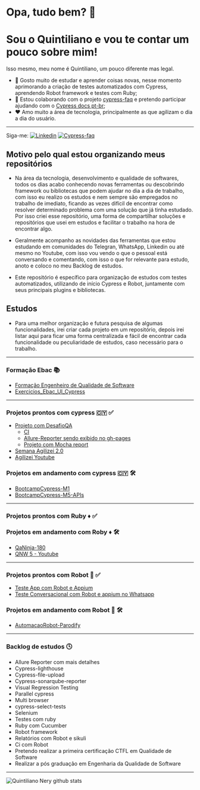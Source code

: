 # Opa, tudo bem? 👋 ##
# Sou o Quintiliano e vou te contar um pouco sobre mim! ##

Isso mesmo, meu nome é Quintiliano, um pouco diferente mas legal.
- 📘 Gosto muito de estudar e aprender coisas novas, nesse momento aprimorando a criação de testes automatizados com Cypress, aprendendo Robot framework e testes com Ruby;
- 💪 Estou colaborando com o projeto [cypress-faq](https://github.com/samlucax/cypress-faq) e pretendo participar ajudando com o [Cypress docs pt-br](https://github.com/pedrohyvo/cypress-docs-pt-br);
- ❤️ Amo muito a área de tecnologia, principalmente as que agilizam o dia a dia do usuário.

-----

Siga-me: 
[![Linkedin](https://badgen.net/badge/Linkedin/quintilianonery?icon=linkedin)](https://www.linkedin.com/in/quintilianonery/)
[![Cypress-faq](https://badgen.net/badge/Cypress-faq/quintilianonery?icon=Cypress-faq)](https://github.com/samlucax/cypress-faq)

## Motivo pelo qual estou organizando meus repositórios ##
- Na área da tecnologia, desenvolvimento e qualidade de softwares, todos os dias acabo conhecendo novas ferramentas ou descobrindo framework ou bibliotecas que podem ajudar no dia a dia de trabalho, com isso eu realizo os estudos e nem sempre são empregados no trabalho de imediato, ficando as vezes difícil de encontrar como resolver determinado problema com uma solução que já tinha estudado. Por isso criei esse repositório, uma forma de compartilhar soluções e repositórios que usei em estudos e facilitar o trabalho na hora de encontrar algo.

-  Geralmente acompanho as novidades das ferramentas que estou estudando em comunidades do Telegran, WhatsApp, Linkedin ou até mesmo no Youtube, com isso vou vendo o que o pessoal está conversando e comentando, com isso o que for relevante para estudo, anoto e coloco no meu Backlog de estudos.

- Este repositório é específico para organização de estudos com testes automatizados, utilizando de início Cypress e Robot, juntamente com seus principais plugins e bibliotecas.

## Estudos ##

- Para uma melhor organização e futura pesquisa de algumas funcionalidades, irei criar cada projeto em um repositório, depois irei listar aqui para ficar uma forma centralizada e fácil de encontrar cada funcionalidade ou peculiaridade de estudos, caso necessário para o trabalho.

------
### Formação Ebac 📚
- [Formação Engenheiro de Qualidade de Software](https://github.com/QuintilianoNery/exercicios-ebac)
- [Exercicios_Ebac_UI_Cypress](https://github.com/QuintilianoNery/Exercicios_Ebac_UI_Cypress)
------

### Projetos prontos com cypress :cyprus: :white_check_mark: ###
- [Projeto com DesafioQA](https://github.com/QuintilianoNery/DesafioQA)
  - [CI](https://github.com/QuintilianoNery/DesafioQA/actions)
  - [Allure-Reporter sendo exibido no gh-pages](https://github.com/QuintilianoNery/DesafioQA/deployments/activity_log?environment=github-pages)
  - [Projeto com Mocha report](https://github.com/QuintilianoNery/TesteCypress-SemanaAgilizei2.0/deployments/activity_log?environment=github-pages)
- [Semana Agilizei 2.0](https://github.com/QuintilianoNery/TesteCypress-SemanaAgilizei2.0)
- [Agilizei Youtube](https://github.com/QuintilianoNery/TesteCypress-Agilizei/blob/origin/README.md)

### Projetos em andamento com cypress :cyprus: :hammer_and_wrench: ###
- [BootcampCypress-M1](https://github.com/QuintilianoNery/BootcampCypress-M1)
- [BootcampCypress-M5-APIs](https://github.com/QuintilianoNery/BootcampCypress-M5-APIs/tree/EstudosAPI.0.1)
------
### Projetos prontos com Ruby ♦️ :white_check_mark:

### Projetos em andamento com Roby ♦️ :hammer_and_wrench:
- [QaNinja-180](https://github.com/QuintilianoNery/QaNinja-180)
- [QNW 5 - Youtube](https://github.com/QuintilianoNery/AutomacaoRuby-QNW5)

------

### Projetos prontos com Robot :robot: :white_check_mark: ###
- [Teste App com Robot e Appium](https://github.com/QuintilianoNery/test_mobile_appium)
- [Teste Conversacional com Robot e appium no Whatsapp](https://github.com/QuintilianoNery/Robot_Appium_Teste_conversacional)

### Projetos em andamento com Robot :robot: :hammer_and_wrench: ###
- [AutomacaoRobot-Parodify](https://github.com/QuintilianoNery/AutomacaoRobot-Parodify)
-----

### Backlog de estudos :clock4: ###

- Allure Reporter com mais detalhes
- Cypress-lighthouse
- Cypress-file-upload
- Cypress-sonarqube-reporter
- Visual Regression Testing
- Parallel cypress
- Multi browser
- cypress-select-tests
- Selenium 
- Testes com ruby
- Ruby com Cucumber
- Robot framework
- Relatórios com Robot e sikuli
- Ci com Robot
- Pretendo realizar a primeira certificação CTFL em Qualidade de Software
- Realizar a pós graduação em Engenharia da Qualidade de Software

-----

![Quintiliano Nery github stats](https://github-profile-summary-cards.vercel.app/api/cards/profile-details?username=QuintilianoNery&theme=solarized_dark)
